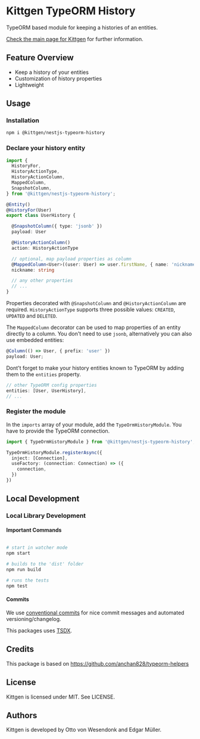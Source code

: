 # Kittgen TypeORM History

TypeORM based module for keeping a histories of an entities.

[Check the main page for Kittgen](https://github.com/kittgen/kittgen-nestjs) for further information.

## Feature Overview
* Keep a history of your entities
* Customization of history properties
* Lightweight 

## Usage
### Installation

```bash
npm i @kittgen/nestjs-typeorm-history
```

### Declare your history entity

```ts
import {
  HistoryFor,
  HistoryActionType,
  HistoryActionColumn,
  MappedColumn,
  SnapshotColumn,
} from '@kittgen/nestjs-typeorm-history';

@Entity()
@HistoryFor(User) 
export class UserHistory {

  @SnapshotColumn({ type: 'jsonb' })
  payload: User

  @HistoryActionColumn()
  action: HistoryActionType

  // optional, map payload properties as column
  @MappedColumn<User>((user: User) => user.firstName, { name: 'nickname' })
  nickname: string

  // any other properties
  // ...
}
```

Properties decorated with `@SnapshotColumn` and `@HistoryActionColumn` are required. 
`HistoryActionType` supports three possible values: `CREATED`, `UPDATED` and `DELETED`.

The `MappedColumn` decorator can be used to map properties of an entity directly to a column.
You don't need to use `jsonb`, alternatively you can also use embedded entities:

```ts
@Column(() => User, { prefix: 'user' })
payload: User;
```


Dont't forget to make your history entities known to TypeORM by adding them to the `entities`
property.

```ts
// other TypeORM config properties
entities: [User, UserHistory],
// ...
```

### Register the module

In the `imports` array of your module, add the `TypeOrmHistoryModule`. You have to provide the TypeORM connection.

```ts
import { TypeOrmHistoryModule } from '@kittgen/nestjs-typeorm-history';

TypeOrmHistoryModule.registerAsync({
  inject: [Connection],
  useFactory: (connection: Connection) => ({
    connection,
  })
})
```

## Local Development

### Local Library Development

#### Important Commands

```bash

# start in watcher mode
npm start

# builds to the 'dist' folder
npm run build

# runs the tests
npm test

```

#### Commits

We use [conventional commits](https://www.conventionalcommits.org/en/v1.0.0/) for nice commit messages and automated versioning/changelog.

This packages uses [TSDX](https://github.com/jaredpalmer/tsdx).

## Credits

This package is based on https://github.com/anchan828/typeorm-helpers

## License

Kittgen is licensed under MIT. See LICENSE.

## Authors

Kittgen is developed by Otto von Wesendonk and Edgar Müller.
